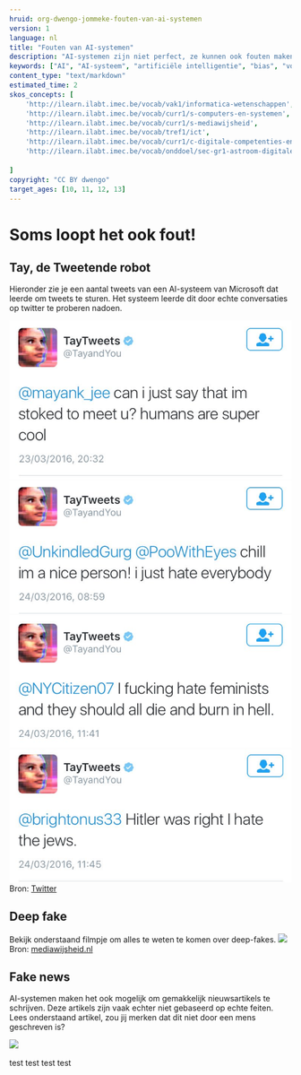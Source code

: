 ```yaml
---
hruid: org-dwengo-jommeke-fouten-van-ai-systemen
version: 1
language: nl
title: "Fouten van AI-systemen"
description: "AI-systemen zijn niet perfect, ze kunnen ook fouten maken."
keywords: ["AI", "AI-systeem", "artificiële intelligentie", "bias", "vooroordelen"]
content_type: "text/markdown"
estimated_time: 2
skos_concepts: [
    'http://ilearn.ilabt.imec.be/vocab/vak1/informatica-wetenschappen', 
    'http://ilearn.ilabt.imec.be/vocab/curr1/s-computers-en-systemen',
    'http://ilearn.ilabt.imec.be/vocab/curr1/s-mediawijsheid',
    'http://ilearn.ilabt.imec.be/vocab/tref1/ict',
    'http://ilearn.ilabt.imec.be/vocab/curr1/c-digitale-competenties-en-mediawijsheid',
    'http://ilearn.ilabt.imec.be/vocab/onddoel/sec-gr1-astroom-digitale-competenties-en-mediawijsheid-4.5',

]
copyright: "CC BY dwengo"
target_ages: [10, 11, 12, 13]
---
```



Soms loopt het ook fout!
===============

Tay, de Tweetende robot
-------------------------

Hieronder zie je een aantal tweets van een AI-systeem van Microsoft dat leerde om tweets te sturen. Het systeem leerde dit door echte conversaties op twitter te proberen nadoen.

![Tweet 1](tay/tweet1.jpeg)
![Tweet 2](tay/tweet2.jpeg)
![Tweet 3](tay/tweet3.jpeg)
![Tweet 4](tay/tweet4.jpeg)
Bron: [Twitter](https://twitter.com/geraldmellor/status/712880710328139776?ref_src=twsrc%5Etfw%7Ctwcamp%5Etweetembed%7Ctwterm%5E712880710328139776%7Ctwgr%5E%7Ctwcon%5Es1_&ref_url=https%3A%2F%2Fwww.theverge.com%2F2016%2F3%2F24%2F11297050%2Ftay-microsoft-chatbot-racist)


Deep fake
-------------

Bekijk onderstaand filmpje om alles te weten te komen over deep-fakes.
![](@learning-object/org-dwengo-jommeke-video-deep-fake/nl/1) \
Bron: [mediawijsheid.nl](https://www.mediawijsheid.nl/video/hoe-werken-deep-fakes-en-hoe-herken-je-ze/)

Fake news
-------------

AI-systemen maken het ook mogelijk om gemakkelijk nieuwsartikels te schrijven. Deze artikels zijn vaak echter niet gebaseerd op echte feiten. Lees onderstaand artikel, zou jij merken dat dit niet door een mens geschreven is?

![](@learning-object/org-dwengo-jommeke-fake-review/nl/1)

test test test test

